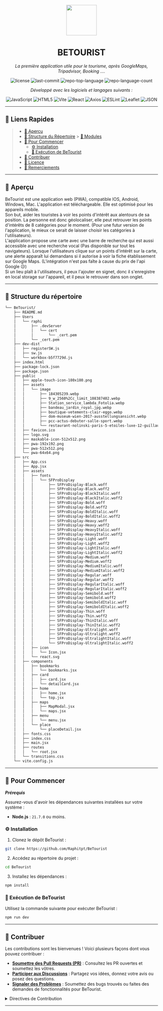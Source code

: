 <p align="center">
  <img src="https://cdn-icons-png.flaticon.com/512/6295/6295417.png" width="100" />
</p>
<p align="center">
    <h1 align="center">BETOURIST</h1>
</p>
<p align="center">
    <em>
La première application utile pour le tourisme, après GoogleMaps, Tripadvisor, Booking ....</em>
</p>
<p align="center">
	<img src="https://img.shields.io/github/license/Raphitpt/BeTourist?style=flat&color=0080ff" alt="license">
	<img src="https://img.shields.io/github/last-commit/Raphitpt/BeTourist?style=flat&logo=git&logoColor=white&color=0080ff" alt="last-commit">
	<img src="https://img.shields.io/github/languages/top/Raphitpt/BeTourist?style=flat&color=0080ff" alt="repo-top-language">
	<img src="https://img.shields.io/github/languages/count/Raphitpt/BeTourist?style=flat&color=0080ff" alt="repo-language-count">
<p>
<p align="center">
		<em>Développé avec les logiciels et langages suivants :</em>
</p>
<p align="center">
	<img src="https://img.shields.io/badge/JavaScript-F7DF1E.svg?style=flat&logo=JavaScript&logoColor=black" alt="JavaScript">
	<img src="https://img.shields.io/badge/HTML5-E34F26.svg?style=flat&logo=HTML5&logoColor=white" alt="HTML5">
	<img src="https://img.shields.io/badge/Vite-646CFF.svg?style=flat&logo=Vite&logoColor=white" alt="Vite">
	<img src="https://img.shields.io/badge/React-61DAFB.svg?style=flat&logo=React&logoColor=black" alt="React">
	<img src="https://img.shields.io/badge/Axios-5A29E4.svg?style=flat&logo=Axios&logoColor=white" alt="Axios">
	<img src="https://img.shields.io/badge/ESLint-4B32C3.svg?style=flat&logo=ESLint&logoColor=white" alt="ESLint">
	<img src="https://img.shields.io/badge/Leaflet-199900.svg?style=flat&logo=Leaflet&logoColor=white" alt="Leaflet">
	<img src="https://img.shields.io/badge/JSON-000000.svg?style=flat&logo=JSON&logoColor=white" alt="JSON">
</p>
<hr>

## 🔗 Liens Rapides

> - [📍 Aperçu](#-aperçu)
> - [📂 Structure du Répertoire](#-structure-du-répertoire) > [🧩 Modules](#-pour-commencer)
> - [🚀 Pour Commencer](#-pour-commencer)
>   - [⚙️ Installation](#️-installation)
>   - [🤖 Exécution de BeTourist](#-exécution-de-betourist)
> - [🤝 Contribuer](#-contribuer)
> - [📄 Licence](#-licence)
> - [👏 Remerciements](#-remerciements)

---

## 📍 Aperçu

BeTourist est une application web (PWA), compatible IOS, Android, Windows, Mac. L'application est téléchargeable. Elle est optimisé pour les appareils mobile.<br>
Son but, aider les touristes à voir les points d'intérêt aux alentours de sa position. La personne est donc géolocaliser, elle peut retrouver les points d'intérêts de 8 catégories pour le moment. (Pour une futur version de l'application, le mieux ce serait de laisser choisir les catégories à l'utilisateurs).<br>
L'application propose une carte avec une barre de recherche qui est aussi accessible avec une recherche vocal (Pas disponible sur tout les navigateurs). Lorsque l'utilisateurs clique sur un points d'intérêt sur la carte, une alerte apparaît lui demandans si il autorise à voir la fiche établissement sur Google Maps. (L'intégration n'est pas faîte à cause du prix de l'api Google 😥)
<br>
Si un lieu plaît à l'utilisateurs, il peux l'ajouter en signet, donc il s'enregistre en local storage sur l'appareil, et il peux le retrouver dans son onglet.

---

## 📂 Structure du répertoire

```sh
└── BeTourist/
    ├── README.md
    ├── Users
    │   └── raphi
    │       ├── .devServer
    │       │   └── cert
    │       │       └── _cert.pem
    │       └── _cert.pem
    ├── dev-dist
    │   ├── registerSW.js
    │   ├── sw.js
    │   └── workbox-b5f7729d.js
    ├── index.html
    ├── package-lock.json
    ├── package.json
    ├── public
    │   ├── apple-touch-icon-180x180.png
    │   ├── assets
    │   │   └── image
    │   │       ├── 184305239.webp
    │   │       ├── 9_w_2560%2Cc_limit_108387402.webp
    │   │       ├── Station_service_lambda_Fotolia.webp
    │   │       ├── bandeau_jardin_royal.jpg.webp
    │   │       ├── boutique-vetements-clair-eggo.webp
    │   │       ├── dom-museum-wien-2017-ausstellungsansicht.webp
    │   │       ├── pcc-actus-debuter-salle-sport.webp
    │   │       └── restaurant-nolinski-paris-5-etoiles-luxe-12-guillaume-de-laubier.webp
    │   ├── favicon.ico
    │   ├── logo.svg
    │   ├── maskable-icon-512x512.png
    │   ├── pwa-192x192.png
    │   ├── pwa-512x512.png
    │   └── pwa-64x64.png
    ├── src
    │   ├── App.css
    │   ├── App.jsx
    │   ├── assets
    │   │   ├── fonts
    │   │   │   └── SFProDisplay
    │   │   │       ├── SFProDisplay-Black.woff
    │   │   │       ├── SFProDisplay-Black.woff2
    │   │   │       ├── SFProDisplay-BlackItalic.woff
    │   │   │       ├── SFProDisplay-BlackItalic.woff2
    │   │   │       ├── SFProDisplay-Bold.woff
    │   │   │       ├── SFProDisplay-Bold.woff2
    │   │   │       ├── SFProDisplay-BoldItalic.woff
    │   │   │       ├── SFProDisplay-BoldItalic.woff2
    │   │   │       ├── SFProDisplay-Heavy.woff
    │   │   │       ├── SFProDisplay-Heavy.woff2
    │   │   │       ├── SFProDisplay-HeavyItalic.woff
    │   │   │       ├── SFProDisplay-HeavyItalic.woff2
    │   │   │       ├── SFProDisplay-Light.woff
    │   │   │       ├── SFProDisplay-Light.woff2
    │   │   │       ├── SFProDisplay-LightItalic.woff
    │   │   │       ├── SFProDisplay-LightItalic.woff2
    │   │   │       ├── SFProDisplay-Medium.woff
    │   │   │       ├── SFProDisplay-Medium.woff2
    │   │   │       ├── SFProDisplay-MediumItalic.woff
    │   │   │       ├── SFProDisplay-MediumItalic.woff2
    │   │   │       ├── SFProDisplay-Regular.woff
    │   │   │       ├── SFProDisplay-Regular.woff2
    │   │   │       ├── SFProDisplay-RegularItalic.woff
    │   │   │       ├── SFProDisplay-RegularItalic.woff2
    │   │   │       ├── SFProDisplay-Semibold.woff
    │   │   │       ├── SFProDisplay-Semibold.woff2
    │   │   │       ├── SFProDisplay-SemiboldItalic.woff
    │   │   │       ├── SFProDisplay-SemiboldItalic.woff2
    │   │   │       ├── SFProDisplay-Thin.woff
    │   │   │       ├── SFProDisplay-Thin.woff2
    │   │   │       ├── SFProDisplay-ThinItalic.woff
    │   │   │       ├── SFProDisplay-ThinItalic.woff2
    │   │   │       ├── SFProDisplay-Ultralight.woff
    │   │   │       ├── SFProDisplay-Ultralight.woff2
    │   │   │       ├── SFProDisplay-UltralightItalic.woff
    │   │   │       └── SFProDisplay-UltralightItalic.woff2
    │   │   ├── icon
    │   │   │   └── Icon.jsx
    │   │   └── react.svg
    │   ├── components
    │   │   ├── bookmarks
    │   │   │   └── bookmarks.jsx
    │   │   ├── card
    │   │   │   ├── card.jsx
    │   │   │   └── detailCard.jsx
    │   │   ├── home
    │   │   │   ├── home.jsx
    │   │   │   └── top.jsx
    │   │   ├── maps
    │   │   │   ├── MapModal.jsx
    │   │   │   └── maps.jsx
    │   │   ├── menu
    │   │   │   └── menu.jsx
    │   │   └── place
    │   │       └── placeDetail.jsx
    │   ├── fonts.css
    │   ├── index.css
    │   ├── main.jsx
    │   ├── routes
    │   │   └── root.jsx
    │   └── transitions.css
    └── vite.config.js
```

---

## 🚀 Pour Commencer

**_Prérequis_**

Assurez-vous d'avoir les dépendances suivantes installées sur votre système :

- **Node.js** : `21.7.0` ou moins.

### ⚙️ Installation

1. Clonez le dépôt BeTourist :

```sh
git clone https://github.com/Raphitpt/BeTourist
```

2. Accédez au répertoire du projet :

```sh
cd BeTourist
```

3. Installez les dépendances :

```sh
npm install
```

### 🤖 Exécution de BeTourist

Utilisez la commande suivante pour exécuter BeTourist :

```sh
npm run dev
```

---

## 🤝 Contribuer

Les contributions sont les bienvenues ! Voici plusieurs façons dont vous pouvez contribuer :

- **[Soumettre des Pull Requests (PR)](https://github.com/Raphitpt/BeTourist/blob/main/CONTRIBUTING.md)** : Consultez les PR ouvertes et soumettez les vôtres.
- **[Participer aux Discussions](https://github.com/Raphitpt/BeTourist/discussions)** : Partagez vos idées, donnez votre avis ou posez des questions.
- **[Signaler des Problèmes](https://github.com/Raphitpt/BeTourist/issues)** : Soumettez des bugs trouvés ou faites des demandes de fonctionnalités pour BeTourist.

<details closed>
    <summary>Directives de Contribution</summary>

1. **Forkez le Dépôt** : Commencez par forker le dépôt du projet sur votre compte GitHub.
2. **Clonez Localement** : Clonez le dépôt forké sur votre machine locale en utilisant un client Git.
   ```sh
   git clone https://github.com/Raphitpt/BeTourist
   ```
3. **Créez une Nouvelle Branche** : Travaillez toujours sur une nouvelle branche, en lui donnant un nom descriptif.
   ```sh
   git checkout -b nouvelle-fonctionnalité-x
   ```
4. **Apportez Vos Modifications** : Développez et testez vos modifications localement.
5. **Validez Vos Modifications** : Validez avec un message clair décrivant vos mises à jour.
   ```sh
   git commit -m 'Implémentation de la nouvelle fonctionnalité x.'
   ```
6. **Poussez vers GitHub** : Poussez les modifications vers votre dépôt forké.
   ```sh
   git push origin nouvelle-fonctionnalité-x
   ```
7. **Soumettez une Pull Request** : Créez une PR contre le dépôt du projet original. Décrivez clairement les modifications et leurs motivations.

Une fois votre PR examinée et approuvée, elle sera fusionnée dans la branche principale.

</details>

---

